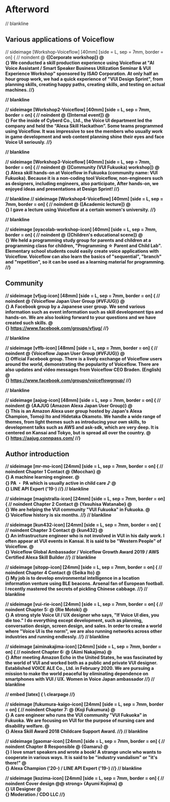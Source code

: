 # Afterword

// blankline

## Various applications of Voiceflow

// sideimage [Workshop-Voiceflow] [40mm] [side = L, sep = 7mm, border = on] {
// noindent
@ <strong> {[Corporate workshop]} @ <br> {}
We conducted a skill production experience using Voiceflow at "AI Voice Assistant / Smart Speaker Business Utilization Seminar & VUI Experience Workshop" sponsored by ISAO Corporation. At only half an hour group work, we had a quick experience of "VUI Design Sprint", from planning skills, creating happy paths, creating skills, and testing on actual machines.
//}

// blankline

// sideimage [Workshop2-Voiceflow] [40mm] [side = L, sep = 7mm, border = on] {
// noindent
@ <strong> {[Internal event]} @ <br> {}
For the inside of Cyberd Co., Ltd., the Voice UI department led the company and held the “Alexa Skill Hackathon”. Some teams programmed using Voiceflow. It was impressive to see the members who usually work in game development and web content planning shine their eyes and face Voice UI seriously.
//}

// blankline

// sideimage [Workshop3-Voiceflow] [40mm] [side = L, sep = 7mm, border = on] {
// noindent
@ <strong> {[Community (VUI Fukuoka) workshop]} @ <br> {}
Alexa skill hands-on at Voiceflow in Fukuoka (community name: VUI Fukuoka).
Because it is a non-coding tool Voiceflow, non-engineers such as designers, including engineers, also participate,
After hands-on, we enjoyed ideas and presentations at Design Sprint!
//}

// blankline
// sideimage [Workshop4-Voiceflow] [40mm] [side = L, sep = 7mm, border = on] {
// noindent
@ <strong> {[Academic lecture]} @ <br> {}
I gave a lecture using Voiceflow at a certain women's university.
//}

// blankline

// sideimage [oyacolab-workshop-icon] [40mm] [side = L, sep = 7mm, border = on] {
// noindent
@ <strong> {[Children's educational scene]} @ <br> {}
We held a programming study group for parents and children at a programming class for children, "Programming ☆ Parent and Child Lab". Elementary school students could easily create voice applications with Voiceflow. Voiceflow can also learn the basics of "sequential", "branch" and "repetition", so it can be used as a learning material for programming.
//}


## Community

// sideimage [vfjug-icon] [48mm] [side = L, sep = 7mm, border = on] {
// noindent
@ <strong> {Voiceflow Japan User Group (#VFJUG)} @ <br> {}
A Facebook group by a Japanese user group. We send various information such as event information such as skill development tips and hands-on. We are also looking forward to your questions and we have created such skills. @ <br> {}
https://www.facebook.com/groups/vfjug/
//}

// blankline

// sideimage [vffb-icon] [48mm] [side = L, sep = 7mm, border = on] {
// noindent
@ <strong> {Voiceflow Japan User Group (#VFJUG)} @ <br> {}
Official Facebook group. There is a lively exchange of Voiceflow users around the world, demonstrating the popularity of Voiceflow. There are also updates and video messages from Voiceflow CEO Braden. (English) @ <br> {}
https://www.facebook.com/groups/voiceflowgroup/
//}

// blankline

// sideimage [aajug-icon] [48mm] [side = L, sep = 7mm, border = on] {
// noindent
@ <strong> {AAJUG (Amazon Alexa Japan User Group)} @ <br> {}
This is an Amazon Alexa user group hosted by Japan's Alexa Champion, Tomoji Ito and Hidetaka Okamoto. We handle a wide range of themes, from light themes such as introducing your own skills, to development talks such as AWS and ask-sdk, which are very deep. It is centered on Kansai and Tokyo, but is spread all over the country. @ <br> {}
https://aajug.connpass.com/
//}


## Author introduction

// sideimage [mr-mo-icon] [24mm] [side = L, sep = 7mm, border = on] {
// noindent
Chapter 1 Contact @ <strong> {Mocchan} @ <br> {}
A machine learning engineer. @ <br> {}
PA ・ PA which is usually active in child care ♪ @ <br> {}
LINE API Expert ('19-)
//}
// blankline

// sideimage [magistralla-icon] [24mm] [side = L, sep = 7mm, border = on] {
// noindent
Chapter 2 Contact @ <strong> {Yasuhisa Watanabe} @ <br> {}
We are helping the VUI community "VUI Fukuoka" in Fukuoka. @ <br> {}
Voiceflow history is six months.
//}
// blankline

// sideimage [kun432-icon] [24mm] [side = L, sep = 7mm, border = on] {
// noindent
Chapter 3 Contact @ <strong> {kun432} @ <br> {}
An infrastructure engineer who is not involved in VUI in his daily work. I often appear at VUI events in Kansai. It is said to be "Western People" of Voiceflow. @ <br> {}
Voiceflow Global Ambassador / Voiceflow Growth Award 2019 / AWS Certified Alexa Skill Builder
//}
// blankline

// sideimage [sitopp-icon] [24mm] [side = L, sep = 7mm, border = on] {
// noindent
Chapter 4 Contact @ <strong> {Seika Ito} @ <br> {}
My job is to develop environmental intelligence in a location information venture using BLE beacons. Arsenal fan of European football. I recently mastered the secrets of pickling Chinese cabbage.
//}
// blankline

// sideimage [vui-rie-icon] [24mm] [side = L, sep = 7mm, border = on] {
// noindent
Chapter 5: @ <strong> {Rie Motoki} @ <br> {}
A strong style Voice UI / UX designer who says, "If Voice UI dies, you die too." I do everything except development, such as planning, conversation design, screen design, and sales. In order to create a world where "Voice UI is the norm", we are also running networks across other industries and running endlessly.
//}
// blankline

// sideimage [aiminakajima-icon] [24mm] [side = L, sep = 7mm, border = on] {
// noindent
Chapter 6: @ <strong> {Aimi Nakajima} @ <br> {}
After meeting Amazon Echo in the United States, he was fascinated by the world of VUI and worked both as a public and private VUI designer. Established VOICE ALE Co., Ltd. in February 2020. We are pursuing a mission to make the world peaceful by eliminating dependence on smartphones with VUI / UX.
Women in Voice Japan ambassador
//}
// blankline

// embed [latex] {
\ clearpage
//}

// sideimage [fukumura-kaigo-icon] [24mm] [side = L, sep = 7mm, border = on] {
// noindent
Chapter 7: @ <strong> {Koji Fukumura} @ <br> {}
A care engineer who runs the VUI community "VUI Fukuoka" in Fukuoka. We are focusing on VUI for the purpose of nursing care and disability welfare. @ <br> {}
Alexa Skill Award 2018 Childcare Support Award.
//}
// blankline

// sideimage [gaomar-icon] [24mm] [side = L, sep = 7mm, border = on] {
// noindent
Chapter 8 Responsible @ <strong> {Gamaru} @ <br> {}
I love smart speakers and wrote a book! A strange uncle who wants to cooperate in various ways. It is said to be "industry vandalism" or "it's there!" @ <br> {}
Alexa Champion ('20-) / LINE API Expert ('19-)
//}
// blankline

// sideimage [kozima-icon] [24mm] [side = L, sep = 7mm, border = on] {
// noindent
Cover design @@ strong> {Ayumi Kojima} @ <br> {}
UI Designer @ <br> {}
Moderation / CDO LLC
//}
